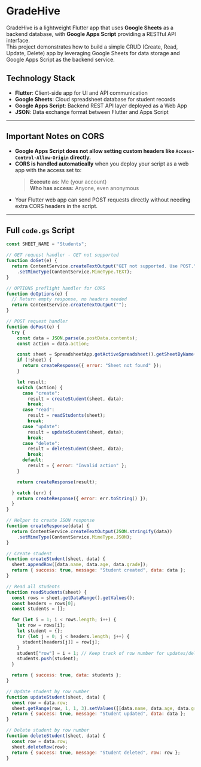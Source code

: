 # GradeHive

GradeHive is a lightweight Flutter app that uses **Google Sheets** as a backend database, with **Google Apps Script** providing a RESTful API interface.  
This project demonstrates how to build a simple CRUD (Create, Read, Update, Delete) app by leveraging Google Sheets for data storage and Google Apps Script as the backend service.

## Technology Stack

- **Flutter**: Client-side app for UI and API communication
- **Google Sheets**: Cloud spreadsheet database for student records
- **Google Apps Script**: Backend REST API layer deployed as a Web App
- **JSON**: Data exchange format between Flutter and Apps Script

---

## Important Notes on CORS

- **Google Apps Script does not allow setting custom headers like `Access-Control-Allow-Origin` directly.**
- **CORS is handled automatically** when you deploy your script as a web app with the access set to:
  > **Execute as:** Me (your account)  
  > **Who has access:** Anyone, even anonymous
- Your Flutter web app can send POST requests directly without needing extra CORS headers in the script.

---

## Full `code.gs` Script

```javascript
const SHEET_NAME = "Students";

// GET request handler - GET not supported
function doGet(e) {
  return ContentService.createTextOutput("GET not supported. Use POST.")
    .setMimeType(ContentService.MimeType.TEXT);
}

// OPTIONS preflight handler for CORS
function doOptions(e) {
  // Return empty response, no headers needed
  return ContentService.createTextOutput("");
}

// POST request handler
function doPost(e) {
  try {
    const data = JSON.parse(e.postData.contents);
    const action = data.action;

    const sheet = SpreadsheetApp.getActiveSpreadsheet().getSheetByName(SHEET_NAME);
    if (!sheet) {
      return createResponse({ error: "Sheet not found" });
    }

    let result;
    switch (action) {
      case "create":
        result = createStudent(sheet, data);
        break;
      case "read":
        result = readStudents(sheet);
        break;
      case "update":
        result = updateStudent(sheet, data);
        break;
      case "delete":
        result = deleteStudent(sheet, data);
        break;
      default:
        result = { error: "Invalid action" };
    }

    return createResponse(result);

  } catch (err) {
    return createResponse({ error: err.toString() });
  }
}

// Helper to create JSON response
function createResponse(data) {
  return ContentService.createTextOutput(JSON.stringify(data))
    .setMimeType(ContentService.MimeType.JSON);
}

// Create student
function createStudent(sheet, data) {
  sheet.appendRow([data.name, data.age, data.grade]);
  return { success: true, message: "Student created", data: data };
}

// Read all students
function readStudents(sheet) {
  const rows = sheet.getDataRange().getValues();
  const headers = rows[0];
  const students = [];

  for (let i = 1; i < rows.length; i++) {
    let row = rows[i];
    let student = {};
    for (let j = 0; j < headers.length; j++) {
      student[headers[j]] = row[j];
    }
    student["row"] = i + 1; // Keep track of row number for updates/deletes
    students.push(student);
  }

  return { success: true, data: students };
}

// Update student by row number
function updateStudent(sheet, data) {
  const row = data.row;
  sheet.getRange(row, 1, 1, 3).setValues([[data.name, data.age, data.grade]]);
  return { success: true, message: "Student updated", data: data };
}

// Delete student by row number
function deleteStudent(sheet, data) {
  const row = data.row;
  sheet.deleteRow(row);
  return { success: true, message: "Student deleted", row: row };
}